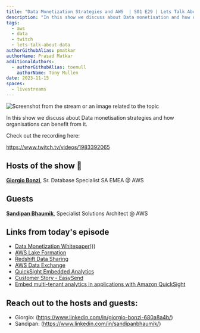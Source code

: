 ```yaml
---
title: "Data Monetization Strategies and AWS  | S01 E29 | Lets Talk About Data Show"
description: "In this show we discuss about Data monetisation and how organisations can benefit from it"
tags:
  - aws
  - data
  - twitch
  - lets-talk-about-data
authorGithubAlias: pmatkar
authorName: Prasad Matkar
additionalAuthors:
  - authorGithubAlias: toemull
    authorName: Tony Mullen
date: 2023-11-15
spaces:
  - livestreams
---
```


![Screenshot from the stream or an image related to the topic](images/show29.jpg)

In this show we discuss about Data monetisation strategies and how organisations can benefit from it.

Check out the recording here:

https://www.twitch.tv/videos/1983392065


## Hosts of the show 🎤

[**Giorgio Bonzi**](https://www.linkedin.com/in/giorgio-bonzi-680a8a4b/), Sr. Database Specialist SA EMEA @ AWS

## Guests

[**Sandipan Bhaumik**](https://www.linkedin.com/in/sandipanbhaumik/), Specialist Solutions Architect @ AWS

## Links from today's episode

* [Data Monetization Whitepaper](https://docs.aws.amazon.com/whitepapers/latest/aws-caf-business-perspective/data-monetization.html))))
* [AWS Lake Formation](https://aws.amazon.com/lake-formation)
* [Redshift Data Sharing](https://aws.amazon.com/redshift/features/data-sharing/?nc=sn&loc=2&dn=4)
* [AWS Data Exchange](https://aws.amazon.com/blogs/awsmarketplace/monetize-your-custom-http-apis-via-aws-data-exchange/)
* [QuickSight Embedded Analytics](https://aws.amazon.com/quicksight/embedded-analytics/)
* [Customer Story - EasySend](https://aws.amazon.com/blogs/business-intelligence/easysend-brings-analytics-to-customers-and-unlocks-the-secret-of-monetizing-data/)
* [Embed multi-tenant analytics in applications with Amazon QuickSight](https://aws.amazon.com/blogs/big-data/embed-multi-tenant-analytics-in-applications-with-amazon-quicksight/)

## Reach out to the hosts and guests:

- Giorgio: (https://www.linkedin.com/in/giorgio-bonzi-680a8a4b/)
- Sandipan: (https://www.linkedin.com/in/sandipanbhaumik/)
